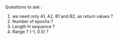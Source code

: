 Quesitions to ask :

1. we need only A1, A2, B1 and B2, as return values ?
2. Number of epochs ?
3. Length H sequence ?
4. Range ? (-1, 0.5) ?

